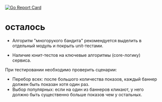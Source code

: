 [![Go Report Card](https://goreportcard.com/badge/avoropaev/otus-go-banner-rotator)](https://goreportcard.com/report/avoropaev/otus-go-banner-rotator)

# осталось

- Алгоритм "многорукого бандита" рекомендуется выделить в отдельный модуль и покрыть unit-тестами.

- Наличие юнит-тестов на ключевые алгоритмы (core-логику) сервиса.

При тестировании необходимо проверить сценарии:

- Перебор всех: после большого количества показов, каждый баннер должен быть показан хотя один раз.
- Выбор популярных: если на один из баннеров кликают, у него должно быть существенно больше показов чем у остальных.